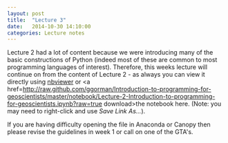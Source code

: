 ```yaml
---
layout: post
title:  "Lecture 3"
date:   2014-10-30 14:10:00
categories: Lecture notes
---
```


Lecture 2 had a lot of content because we were introducing many of the basic constructions of Python (indeed most of these are common to most programming languages of interest). Therefore, this weeks lecture will continue on from the content of Lecture 2 - as always
you can view it directly using
[nbviewer](http://nbviewer.ipython.org/url/raw.github.com/ggorman/Introduction-to-programming-for-geoscientists/master/notebook/Lecture-2-Introduction-to-programming-for-geoscientists.ipynb?raw=true) or <a href=http://raw.github.com/ggorman/Introduction-to-programming-for-geoscientists/master/notebook/Lecture-2-Introduction-to-programming-for-geoscientists.ipynb?raw=true download>the notebook here</a>. (Note: you may need to right-click and use *Save Link As...*).

If you are having difficulty opening the file in Anaconda or Canopy then please revise the guidelines in week 1 or call on one of the GTA's.

<!--
[Solutions](http://nbviewer.ipython.org/url/raw.github.com/ggorman/Introduction-to-programming-for-geoscientists/master/notebook/Lecture-1-Introduction-to-programming-for-geoscientists-Solutions.ipynb?raw=true)
-->


